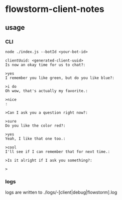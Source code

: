 # flowstorm-client-notes

## usage

### CLI
```
node ./index.js --botId <your-bot-id>

clientUuid: <generated-client-uuid>
Is now an okay time for us to chat?:

>yes
I remember you like green, but do you like blue?:

>i do
Oh wow, that's actually my favorite.:

>nice
:

>Can I ask you a question right now?:

>sure
Do you like the color red?:

>yes
Yeah, I like that one too.:

>cool
I'll see if I can remember that for next time.:

>Is it alright if I ask you something?:

>

```

### logs

logs are written to ./logs/<CLIENT-SESSION-UUID>-[client|debug|flowstorm].log




